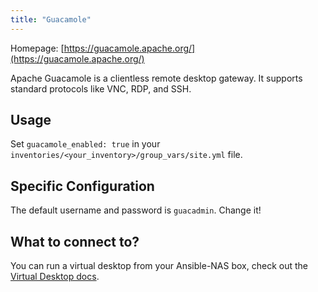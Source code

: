 ```yaml
---
title: "Guacamole"
---
```


Homepage: [https://guacamole.apache.org/](https://guacamole.apache.org/)

Apache Guacamole is a clientless remote desktop gateway. It supports standard protocols like VNC, RDP, and SSH.

## Usage

Set `guacamole_enabled: true` in your `inventories/<your_inventory>/group_vars/site.yml` file.

## Specific Configuration

The default username and password is `guacadmin`. Change it!

## What to connect to?

You can run a virtual desktop from your Ansible-NAS box, check out the [Virtual Desktop docs](virtual_desktop.md).
